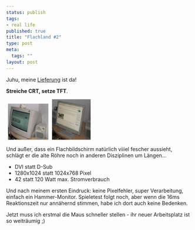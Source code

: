 ```yaml
--- 
status: publish
tags: 
- real life
published: true
title: "Flachland #2"
type: post
meta: 
  tags: ""
layout: post
---
```

<p>Juhu, meine <a target="_BLANK" href="http://fredericiana.de/archives/58_Flachland.html" title="http://fredericiana.de/archives/58_Flachland.html" onmouseover="window.status='http://fredericiana.de/archives/58_Flachland.html';return true;" onmouseout="window.status='';return true;">Lieferung</a> ist da!</p>

<p><b>Streiche CRT, setze TFT</b>.</p>

<p><a href='/media/wp/equipment/fredcrt.jpg'><img width="110" height="98" border="0" hspace="5" src="/media/wp/equipment/fredcrt.serendipityThumb.jpg" alt=""  /></a><a href='/media/wp/equipment/fredtft.jpg'><img width="105" height="110" border="0" hspace="5" src="/media/wp/equipment/fredtft.serendipityThumb.jpg" alt=""  /></a></p>

<p>Und außer, dass ein Flachbildschirm natürlich viiiel fescher aussieht, schlägt er die alte Röhre noch in anderen Disziplinen um Längen...</p>

<ul>
    <li>DVI statt D-Sub</li>
    <li>1280x1024 statt 1024x768 Pixel</li>
    <li>42 statt 120 Watt max. Stromverbrauch</li>
</ul>
<p>Und nach meinem ersten Eindruck: keine Pixelfehler, super Verarbeitung, einfach ein Hammer-Monitor. Spieletest folgt noch, aber wenn die 16ms Reaktionszeit nur annähernd stimmen, habe ich dort auch keine Bedenken.</p>

<p>Jetzt muss ich erstmal die Maus schneller stellen - ihr neuer Arbeitsplatz ist so weiträumig ;)</p>
